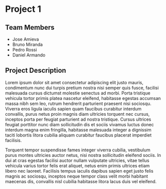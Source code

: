 <h1> Project 1 </h1>

<h2>Team Members</h2>
<ul>
  <li>Jose Amieva</li>
  <li>Bruno Miranda</li>
  <li>Pedro Rossi</li>
  <li>Daniel Armando</li>
</ul>

<h2> Project Description </h2>
<p>Lorem ipsum dolor sit amet consectetur adipiscing elit justo mauris, condimentum nunc dui turpis pretium nostra nisi semper quis fusce, facilisi malesuada cursus dictumst molestie senectus ad morbi. Porta tristique vehicula tortor primis platea nascetur eleifend, habitasse egestas accumsan massa nibh sem leo, rutrum hendrerit parturient praesent nisi sociosqu. Viverra eros ligula iaculis sapien quam faucibus curabitur interdum convallis, purus netus proin magnis diam ultricies torquent nec cursus, inceptos porta per feugiat parturient ad nostra tristique. Cursus ultrices feugiat porttitor nunc diam sollicitudin dis et sociis vivamus luctus donec interdum magna enim fringilla, habitasse malesuada integer a dignissim taciti lobortis litora cubilia aliquam curabitur faucibus placerat imperdiet facilisis.</p> <p>Torquent tempor suspendisse fames integer viverra cubilia, vestibulum purus montes ultricies auctor netus, nisi nostra sollicitudin eleifend sociis. In dui at cras egestas facilisi auctor nullam vulputate ultricies, vitae tellus vehicula varius tortor felis erat aliquet, netus enim primis ultrices etiam libero nec laoreet. Facilisis tempus iaculis dapibus sapien eget justo felis magnis ac sociosqu, inceptos neque tempor class velit morbi habitant maecenas dis, convallis nisl cubilia habitasse litora lacus duis vel eleifend.</p>
